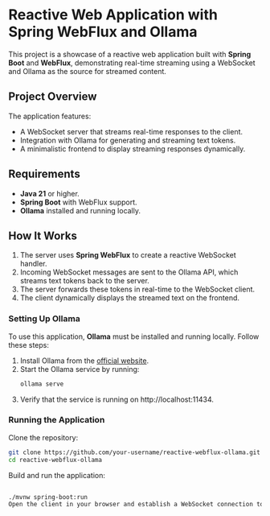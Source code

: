 # Reactive Web Application with Spring WebFlux and Ollama

This project is a showcase of a reactive web application built with **Spring Boot** and **WebFlux**, demonstrating real-time streaming using a WebSocket and Ollama as the source for streamed content.

## Project Overview

The application features:
- A WebSocket server that streams real-time responses to the client.
- Integration with Ollama for generating and streaming text tokens.
- A minimalistic frontend to display streaming responses dynamically.

## Requirements

- **Java 21** or higher.
- **Spring Boot** with WebFlux support.
- **Ollama** installed and running locally.

## How It Works

1. The server uses **Spring WebFlux** to create a reactive WebSocket handler.
2. Incoming WebSocket messages are sent to the Ollama API, which streams text tokens back to the server.
3. The server forwards these tokens in real-time to the WebSocket client.
4. The client dynamically displays the streamed text on the frontend.

### Setting Up Ollama

To use this application, **Ollama** must be installed and running locally. Follow these steps:

1. Install Ollama from the [official website](https://ollama.ai).
2. Start the Ollama service by running:
   ```bash
   ollama serve
    ```
3. Verify that the service is running on http://localhost:11434.

### Running the Application

Clone the repository:

```bash
git clone https://github.com/your-username/reactive-webflux-ollama.git
cd reactive-webflux-ollama
```

Build and run the application:

```bash

./mvnw spring-boot:run
Open the client in your browser and establish a WebSocket connection to see the streaming in action.
```
